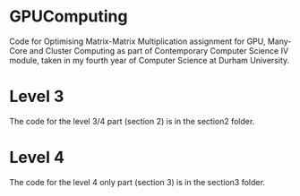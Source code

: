 # GPUComputing
Code for Optimising Matrix-Matrix Multiplication assignment for GPU, Many-Core and Cluster Computing as part of Contemporary Computer Science IV module, taken in my fourth year of Computer Science at Durham University.

# Level 3
The code for the level 3/4 part (section 2) is in the section2 folder.

# Level 4
The code for the level 4 only part (section 3) is in the section3 folder.
